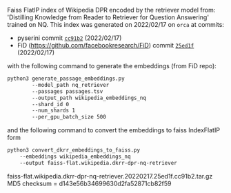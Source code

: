 Faiss FlatIP index of Wikipedia DPR encoded by the retriever model from: 'Distilling Knowledge from Reader to Retriever for Question Answering' trained on NQ.
This index was generated on 2022/02/17 on `orca` at commits:

+ pyserini commit [`cc91b2`](https://github.com/castorini/pyserini/commit/cc91b22f549702068cea1283f91b31d28d127b2f) (2022/02/17)
+ FiD (https://github.com/facebookresearch/FiD) commit [`25ed1f`](https://github.com/facebookresearch/FiD/commit/25ed1ff0fe0288b80fb5e9e5de8d6346b94b8d48) (2022/02/17)

with the following command to generate the embeddings (from FiD repo):

```bash
python3 generate_passage_embeddings.py
        --model_path nq_retriever
        --passages passages.tsv
        --output_path wikipedia_embeddings_nq
        --shard_id 0
        --num_shards 1
        --per_gpu_batch_size 500
```

and the following command to convert the embeddings to faiss IndexFlatIP form

```bash
python3 convert_dkrr_embeddings_to_faiss.py
	--embeddings wikipedia_embeddings_nq
	--output faiss-flat.wikipedia.dkrr-dpr-nq-retriever
```


faiss-flat.wikipedia.dkrr-dpr-nq-retriever.20220217.25ed1f.cc91b2.tar.gz MD5 checksum = d143e56b34699630d2fa52871cb82f59